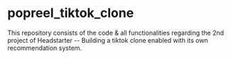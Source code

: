 # popreel_tiktok_clone
This repository consists of the code &amp; all functionalities regarding the 2nd project of Headstarter -- Building a tiktok clone enabled with its own recommendation system.
